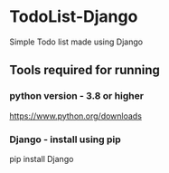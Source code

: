 # TodoList-Django
Simple Todo list made using Django

## Tools required for running


### python version - 3.8 or higher

https://www.python.org/downloads

### Django - install using pip

pip install Django



